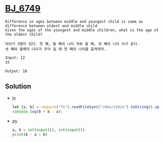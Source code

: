 # [BJ_6749](https://acmicpc.net/problem/6749)

```en
Difference in ages between middle and youngest child is same as difference between oldest and middle child
Given the ages of the youngest and middle children, what is the age of the oldest child?
```

```kr
아이가 3명이 있다. 첫 째, 둘 째의 나이 차와 둘 째, 셋 째의 나이 차가 같다.
셋 째와 둘째의 나이가 주어 질 때 첫 째의 나이를 출력하라.
```

```txt
Input: 12
15

Output: 18
```

## Solution

* js

  ```js
  let [a, b] = require("fs").readFileSync("/dev/stdin").toString().split("\n").map(Number);
  console.log(b + b - a);
  ```

* py

  ```py
  a, b = int(input()), int(input())
  print(b - a + b)
  ```
